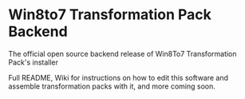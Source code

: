 # Win8to7 Transformation Pack Backend
The official open source backend release of Win8To7 Transformation Pack's installer


Full README, Wiki for instructions on how to edit this software and assemble transformation packs with it, and more coming soon.
